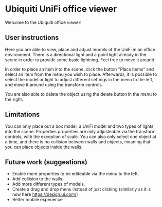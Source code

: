 # Ubiquiti UniFi office viewer

Welcome to the Ubiquiti office viewer!

## User instructions

Here you are able to view, place and adjust models of the UniFi in an office environment. There is a directional light and a point light already in the scene in order to provide some basic lightning. Feel free to move it around.

In order to place an item into the scene, click the button "Place items" and select an item from the menu you wish to place.
Afterwards, it is possible to select the model or light to adjust different settings in the menu to the left, and move it around using the transform controls.

You are also able to delete the object using the delete button in the menu to the right.

## Limitations

You can only place out a box model, a UniFi model and two types of lights into the scene.
Properties properties are only adjusteable via the transform controls, with the exception of scale.
You can also only select one object at a time, and there is no collision between walls and objects, meaning that you can place objects inside the walls.

## Future work (suggestions)

- Enable more properties to be editeable via the menu to the left.
- Add collision to the walls.
- Add more different types of models.
- Create a drag and drop menu instead of just clicking (similarly as it is now here https://design.ui.com/)
- Better mobile experience
